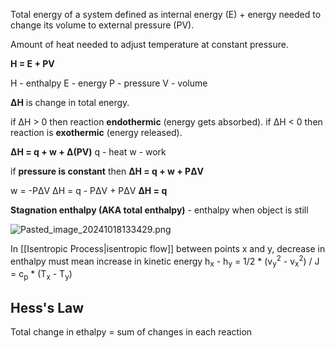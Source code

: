 Total energy of a system defined as internal energy (E) + energy needed to change its volume to external pressure (PV).

Amount of heat needed to adjust temperature at constant pressure.

**H = E + PV**

H - enthalpy
E - energy
P - pressure
V - volume

**ΔH** is change in total energy.

if ΔH > 0 then reaction **endothermic** (energy gets absorbed).
if ΔH < 0 then reaction is **exothermic** (energy released).

**ΔH = q + w + Δ(PV)**
q - heat
w - work

if **pressure is constant** then **ΔH = q + w + PΔV**

w = -PΔV
ΔH = q - PΔV + PΔV
**ΔH = q**

**Stagnation enthalpy (AKA total enthalpy)** - enthalpy when object is still

![Pasted_image_20241018133429.png](pasted_image_20241018133429.png)

In [[Isentropic Process|isentropic flow]] between points x and y, decrease in enthalpy must mean increase in kinetic energy
h<sub>x</sub> - h<sub>y</sub> = 1/2 \* (v<sub>y</sub><sup>2</sup> - v<sub>x</sub><sup>2</sup>) / J = c<sub>p</sub> \* (T<sub>x</sub> - T<sub>y</sub>)

## Hess's Law
Total change in ethalpy = sum of changes in each reaction